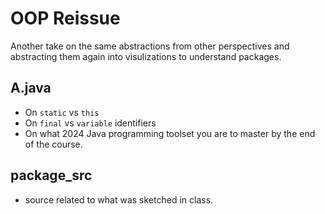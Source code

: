 # OOP Reissue
Another take on the same abstractions from other perspectives and abstracting them again into visulizations to understand packages.

## A.java
- On `static` vs  `this`
- On `final` vs `variable` identifiers
- On what 2024 Java programming toolset you are to master by the end of the course.


## package_src
- source related to what was sketched in class.
